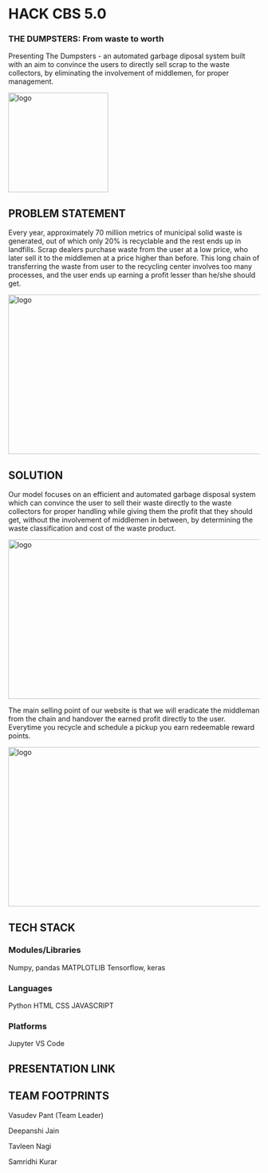 # HACK CBS 5.0
### THE DUMPSTERS: From waste to worth

Presenting The Dumpsters - an automated garbage diposal system built with an aim to convince the users to directly sell scrap to the waste collectors, by eliminating the involvement of middlemen, for proper management.

<img src="https://user-images.githubusercontent.com/78029571/200155987-b40d3f6a-1512-479f-a624-980f450ca4c6.png" alt="logo" width="200" height="200">

## PROBLEM STATEMENT
Every year, approximately 70 million metrics of municipal solid waste is generated, out of which only 20% is recyclable and the rest ends up in landfills. Scrap dealers purchase waste from the user at a low price, who later sell it to the middlemen at a price higher than before. This long chain of transferring the waste from user to the recycling center involves too many processes, and the user ends up earning a profit lesser than he/she should get.

<img src="https://user-images.githubusercontent.com/78029571/200156715-6a146ab3-9604-4ff5-ae26-00fdaa3b91ad.PNG" alt="logo" width="700" height="320">

## SOLUTION 
Our model focuses on an efficient and automated garbage disposal system which can convince the user to sell their waste directly to the waste collectors for proper handling while giving them the profit that they should get, without the involvement of middlemen in between, by determining the waste classification and cost of the waste product. 

<img src="https://user-images.githubusercontent.com/78029571/200156784-374d1bf9-c47d-49bd-828e-8710fb0e240a.PNG" alt="logo" width="700" height="320">

The main selling point of our website is that we will eradicate the middleman from the chain and handover the earned profit directly to the user. Everytime you recycle and schedule a pickup you earn redeemable reward points.

<img src="https://user-images.githubusercontent.com/78029571/200156822-fdf85b37-54b8-49c2-a2d5-463b85756bb6.PNG" alt="logo" width="700" height="320">

## TECH STACK
### Modules/Libraries
Numpy, pandas
MATPLOTLIB
Tensorflow, keras

### Languages
Python
HTML
CSS
JAVASCRIPT

### Platforms
Jupyter 
VS Code

## PRESENTATION LINK

## TEAM FOOTPRINTS
Vasudev Pant (Team Leader)

Deepanshi Jain

Tavleen Nagi

Samridhi Kurar

